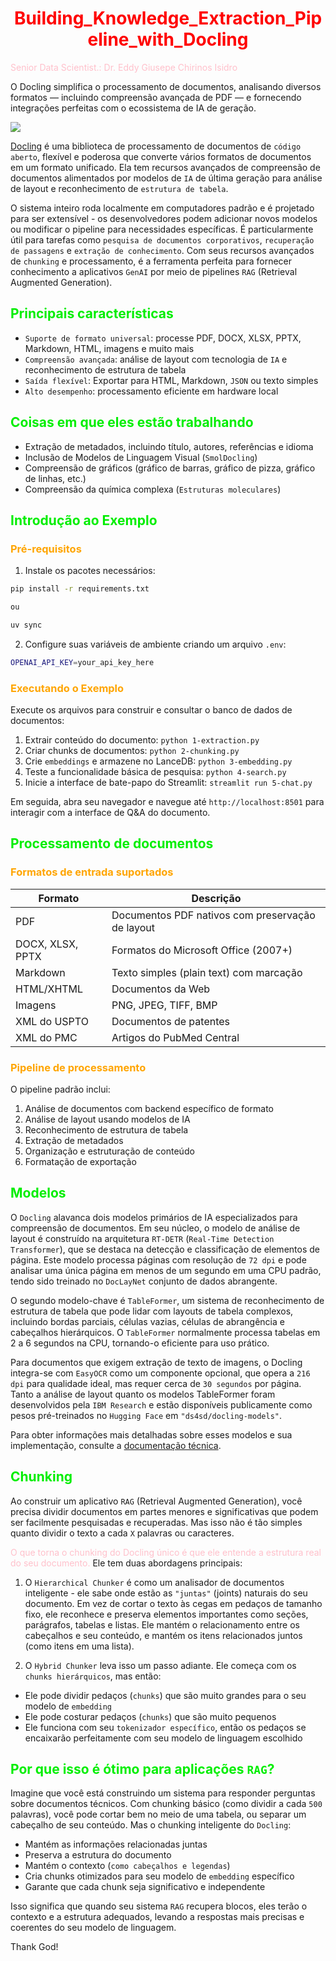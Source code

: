 # <h1 align="center"><font color="red">Building_Knowledge_Extraction_Pipeline_with_Docling</font></h1>

<font color="pink">Senior Data Scientist.: Dr. Eddy Giusepe Chirinos Isidro</font>

O Docling simplifica o processamento de documentos, analisando diversos formatos — incluindo compreensão avançada de PDF — e fornecendo integrações perfeitas com o ecossistema de IA de geração.


![](https://i.ytimg.com/vi/w-Ru0VL6IT8/maxresdefault.jpg)


[Docling](https://github.com/docling-project/docling) é uma biblioteca de processamento de documentos de ``código aberto``, flexível e poderosa que converte vários formatos de documentos em um formato unificado. Ela tem recursos avançados de compreensão de documentos alimentados por modelos de ``IA`` de última geração para análise de layout e reconhecimento de ``estrutura de tabela``.

O sistema inteiro roda localmente em computadores padrão e é projetado para ser extensível - os desenvolvedores podem adicionar novos modelos ou modificar o pipeline para necessidades específicas. É particularmente útil para tarefas como ``pesquisa de documentos corporativos``, ``recuperação de passagens`` e ``extração de conhecimento``. Com seus recursos avançados de ``chunking`` e processamento, é a ferramenta perfeita para fornecer conhecimento a aplicativos ``GenAI`` por meio de pipelines ``RAG`` (Retrieval Augmented Generation).

## <font color="gree">Principais características</font>

- ``Suporte de formato universal``: processe PDF, DOCX, XLSX, PPTX, Markdown, HTML, imagens e muito mais
- ``Compreensão avançada``: análise de layout com tecnologia de ``IA`` e reconhecimento de estrutura de tabela
- ``Saída flexível``: Exportar para HTML, Markdown, ``JSON`` ou texto simples
- ``Alto desempenho``: processamento eficiente em hardware local

## <font color="gree">Coisas em que eles estão trabalhando</font>

- Extração de metadados, incluindo título, autores, referências e idioma
- Inclusão de Modelos de Linguagem Visual (``SmolDocling``)
- Compreensão de gráficos (gráfico de barras, gráfico de pizza, gráfico de linhas, etc.)
- Compreensão da química complexa (``Estruturas moleculares``)

## <font color="gree">Introdução ao Exemplo</font>

### <font color="orange">Pré-requisitos</font>

1. Instale os pacotes necessários:

```bash
pip install -r requirements.txt

ou

uv sync
```
2. Configure suas variáveis ​​de ambiente criando um arquivo ``.env``:

```bash
OPENAI_API_KEY=your_api_key_here
```

### <font color="orange">Executando o Exemplo</font>

Execute os arquivos para construir e consultar o banco de dados de documentos:

1. Extrair conteúdo do documento: ``python 1-extraction.py``
2. Criar chunks de documentos: ``python 2-chunking.py``
3. Crie ``embeddings`` e armazene no LanceDB: ``python 3-embedding.py``
4. Teste a funcionalidade básica de pesquisa: ``python 4-search.py``
5. Inicie a interface de bate-papo do Streamlit: ``streamlit run 5-chat.py``

Em seguida, abra seu navegador e navegue até ``http://localhost:8501`` para interagir com a interface de Q&A do documento.

## <font color="gree">Processamento de documentos</font>

### <font color="orange">Formatos de entrada suportados</font>

| Formato | Descrição |
|---------|-----------|
| PDF | Documentos PDF nativos com preservação de layout |
| DOCX, XLSX, PPTX | Formatos do Microsoft Office (2007+) |
| Markdown | Texto simples (plain text) com marcação |
| HTML/XHTML | Documentos da Web |
| Imagens | PNG, JPEG, TIFF, BMP |
| XML do USPTO | Documentos de patentes |
| XML do PMC | Artigos do PubMed Central |

### <font color="orange">Pipeline de processamento</font>

O pipeline padrão inclui:

1. Análise de documentos com backend específico de formato
2. Análise de layout usando modelos de IA
3. Reconhecimento de estrutura de tabela
4. Extração de metadados
5. Organização e estruturação de conteúdo
6. Formatação de exportação

## <font color="gree">Modelos</font>

O ``Docling`` alavanca dois modelos primários de IA especializados para compreensão de documentos. Em seu núcleo, o modelo de análise de layout é construído na arquitetura ``RT-DETR`` (``Real-Time Detection Transformer``), que se destaca na detecção e classificação de elementos de página. Este modelo processa páginas com resolução de ``72 dpi`` e pode analisar uma única página em menos de um segundo em uma CPU padrão, tendo sido treinado no ``DocLayNet`` conjunto de dados abrangente.

O segundo modelo-chave é ``TableFormer``, um sistema de reconhecimento de estrutura de tabela que pode lidar com layouts de tabela complexos, incluindo bordas parciais, células vazias, células de abrangência e cabeçalhos hierárquicos. O ``TableFormer`` normalmente processa tabelas em 2 a 6 segundos na CPU, tornando-o eficiente para uso prático.

Para documentos que exigem extração de texto de imagens, o Docling integra-se com ``EasyOCR`` como um componente opcional, que opera a ``216 dpi`` para qualidade ideal, mas requer cerca de ``30 segundos`` por página. Tanto a análise de layout quanto os modelos TableFormer foram desenvolvidos pela ``IBM Research`` e estão disponíveis publicamente como pesos pré-treinados no ``Hugging Face`` em ``"ds4sd/docling-models"``.

Para obter informações mais detalhadas sobre esses modelos e sua implementação, consulte a [documentação técnica](https://arxiv.org/pdf/2408.09869).


## <font color="gree">Chunking</font>

Ao construir um aplicativo ``RAG`` (Retrieval Augmented Generation), você precisa dividir documentos em partes menores e significativas que podem ser facilmente pesquisadas e recuperadas. Mas isso não é tão simples quanto dividir o texto a cada ``X`` palavras ou caracteres.

<font color="pink">O que torna o chunking do Docling único é que ele entende a estrutura real do seu documento.</font> Ele tem duas abordagens principais:

1. O ``Hierarchical Chunker`` é como um analisador de documentos inteligente - ele sabe onde estão as ``"juntas"`` (joints) naturais do seu documento. Em vez de cortar o texto às cegas em pedaços de tamanho fixo, ele reconhece e preserva elementos importantes como seções, parágrafos, tabelas e listas. Ele mantém o relacionamento entre os cabeçalhos e seu conteúdo, e mantém os itens relacionados juntos (como itens em uma lista).

2. O ``Hybrid Chunker`` leva isso um passo adiante. Ele começa com os ``chunks hierárquicos``, mas então:

* Ele pode dividir pedaços (``chunks``) que são muito grandes para o seu modelo de ``embedding``	
* Ele pode costurar pedaços (``chunks``) que são muito pequenos
* Ele funciona com seu ``tokenizador específico``, então os pedaços se encaixarão perfeitamente com seu modelo de linguagem escolhido

## <font color="gree">Por que isso é ótimo para aplicações ``RAG``?</font>

Imagine que você está construindo um sistema para responder perguntas sobre documentos técnicos. Com chunking básico (como dividir a cada ``500`` palavras), você pode cortar bem no meio de uma tabela, ou separar um cabeçalho de seu conteúdo. Mas o chunking inteligente do ``Docling``:

* Mantém as informações relacionadas juntas
* Preserva a estrutura do documento
* Mantém o contexto (``como cabeçalhos e legendas``)
* Cria chunks otimizados para seu modelo de ``embedding`` específico
* Garante que cada chunk seja significativo e independente

Isso significa que quando seu sistema ``RAG`` recupera blocos, eles terão o contexto e a estrutura adequados, levando a respostas mais precisas e coerentes do seu modelo de linguagem.









Thank God!
